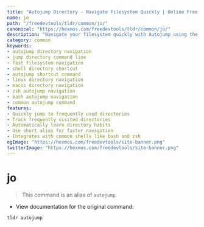 ```yaml
---
title: "Autojump Directory - Navigate Filesystem Quickly | Online Free DevTools by Hexmos"
name: jo
path: "/freedevtools/tldr/common/jo/"
canonical: "https://hexmos.com/freedevtools/tldr/common/jo/"
description: "Navigate your filesystem quickly with Autojump using the 'jo' command alias.  Quickly jump to frequently used directories. Free online tool, no registration required."
category: common
keywords:
- autojump directory navigation
- jump directory command line
- fast filesystem navigation
- shell directory shortcut
- autojump shortcut command
- linux directory navigation
- macos directory navigation
- zsh autojump navigation
- bash autojump navigation
- common autojump command
features:
- Quickly jump to frequently used directories
- Track frequently visited directories
- Automatically learn directory habits
- Use short alias for faster navigation
- Integrates with common shells like bash and zsh
ogImage: "https://hexmos.com/freedevtools/site-banner.png"
twitterImage: "https://hexmos.com/freedevtools/site-banner.png"
---
```


# jo

> This command is an alias of `autojump`.

- View documentation for the original command:

`tldr autojump`
